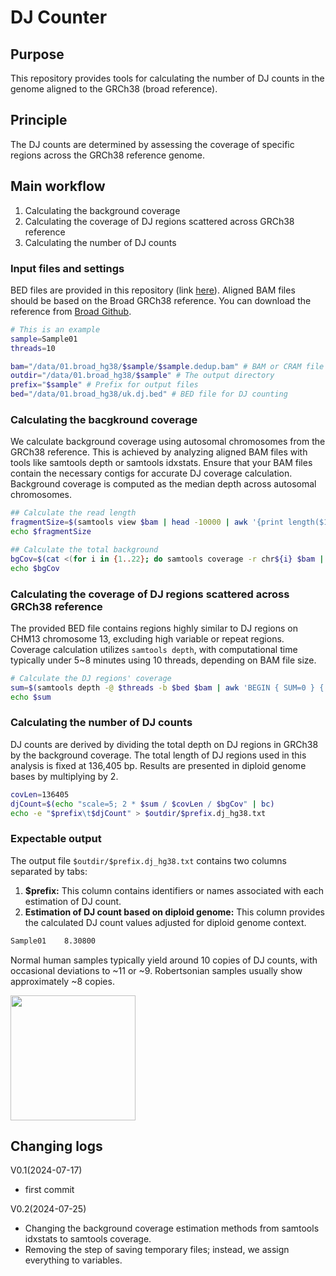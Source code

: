 # DJ Counter

## Purpose
This repository provides tools for calculating the number of DJ counts in the genome aligned to the GRCh38 (broad reference).

## Principle
The DJ counts are determined by assessing the coverage of specific regions across the GRCh38 reference genome.

## Main workflow
1. Calculating the background coverage
2. Calculating the coverage of DJ regions scattered across GRCh38 reference
3. Calculating the number of DJ counts

### Input files and settings
BED files are provided in this repository (link [here](https://github.com/jjuhyunkim/DJCounter/raw/main/ukb-dj.bed)).
Aligned BAM files should be based on the Broad GRCh38 reference. You can download the reference from [Broad Github](https://github.com/broadinstitute/gatk/raw/master/src/test/resources/large/Homo_sapiens_assembly38.fasta.gz).
```bash
# This is an example
sample=Sample01
threads=10

bam="/data/01.broad_hg38/$sample/$sample.dedup.bam" # BAM or CRAM file
outdir="/data/01.broad_hg38/$sample" # The output directory
prefix="$sample" # Prefix for output files
bed="/data/01.broad_hg38/uk.dj.bed" # BED file for DJ counting
```

### Calculating the bacgkround coverage 
We calculate background coverage using autosomal chromosomes from the GRCh38 reference.
This is achieved by analyzing aligned BAM files with tools like samtools depth or samtools idxstats.
Ensure that your BAM files contain the necessary contigs for accurate DJ coverage calculation.
Background coverage is computed as the median depth across autosomal chromosomes.
```bash
## Calculate the read length
fragmentSize=$(samtools view $bam | head -10000 | awk '{print length($10)}' | sort -n | awk '{a[i++]=$1} END {print a[int(i/2)];}') 
echo $fragmentSize

## Calculate the total background
bgCov=$(cat <(for i in {1..22}; do samtools coverage -r chr${i} $bam | sed -n 2p; done ) | awk -v frag=$fragmentSize '{print $4/$3*frag}'| sort -n | awk '{a[i++]=$1} END {print a[int(i/2)];}')
echo $bgCov
```

### Calculating the coverage of DJ regions scattered across GRCh38 reference
The provided BED file contains regions highly similar to DJ regions on CHM13 chromosome 13, excluding high variable or repeat regions.
Coverage calculation utilizes `samtools depth`, with computational time typically under 5~8 minutes using 10 threads, depending on BAM file size.
```bash
# Calculate the DJ regions' coverage
sum=$(samtools depth -@ $threads -b $bed $bam | awk 'BEGIN { SUM=0 } { SUM+=$3 } END { print SUM }')
echo $sum
```

### Calculating the number of DJ counts
DJ counts are derived by dividing the total depth on DJ regions in GRCh38 by the background coverage.
The total length of DJ regions used in this analysis is fixed at 136,405 bp.
Results are presented in diploid genome bases by multiplying by 2.
```bash
covLen=136405
djCount=$(echo "scale=5; 2 * $sum / $covLen / $bgCov" | bc)
echo -e "$prefix\t$djCount" > $outdir/$prefix.dj_hg38.txt
```

###  Expectable output
The output file `$outdir/$prefix.dj_hg38.txt` contains two columns separated by tabs:
1. **$prefix:** This column contains identifiers or names associated with each estimation of DJ count.
2. **Estimation of DJ count based on diploid genome:** This column provides the calculated DJ count values adjusted for diploid genome context.
```bash
Sample01	8.30800
```

Normal human samples typically yield around 10 copies of DJ counts, with occasional deviations to ~11 or ~9.
Robertsonian samples usually show approximately ~8 copies.

<img src="https://github.com/user-attachments/assets/9212dabb-593f-4040-bebc-494a74301fa0" width="200">


## Changing logs
V0.1(2024-07-17)
* first commit

V0.2(2024-07-25)
* Changing the background coverage estimation methods from samtools idxstats to samtools coverage.
* Removing the step of saving temporary files; instead, we assign everything to variables.
